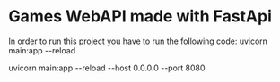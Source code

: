 # Games WebAPI made with FastApi

In order to run this project you have to run the following code:
uvicorn main:app --reload

uvicorn main:app --reload --host 0.0.0.0 --port 8080

<!-- set MongoUrl="mongodb://kiariCode:devdevelopment2077@localhost:27018" -->
